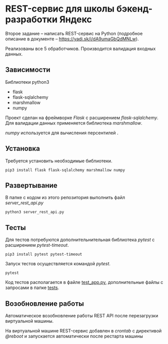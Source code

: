 # REST-сервис для школы бэкенд-разработки Яндекс
Второе задание – написать REST-сервис на Python (подробное описание
 в документе – https://yadi.sk/i/dA9umaGbQdMNLw).
 
 Реализованы все 5 обработчиков. Производится валидация входных данных.
 
## Зависимости
Библиотеки python3

- flask
- flask-sqlalchemy
- marshmallow
- numpy

Проект сделан на фреймворке *Flask* с расширением *flask-sqlalchemy*. Для валидации данных применяется 
библиотека *marshmallow*.

*numpy* используется для вычисления персентилей .

## Установка
Требуется установить необходимые библиотеки.

    pip3 install flask flask-sqlalchemy marshmallow numpy
    
## Развертывание
   В папке с кодом из этого репозитория выполнить файл *server_rest_api.py*
   
    python3 server_rest_api.py 
## Тесты
Для тестов потребуются дополнительнительная библиотека *pytest* с
расширением *pytest-timeout*.

    pip3 install pytest pytest-timeout

Запуск тестов осуществляется командой *pytest*. 

    pytest

Код тестов располагается в файле [test_app.py](test_app.py), 
дополнительные файлы с запросами в папке [tests](tests).

## Возобновление работы 
Автоматическое возобновление работы REST API после перезагрузки виртуальной
машины.

На виртуальной машине REST-сервис добавлен в *crontab* 
с директивой *@reboot* и запускается автоматически после рестарта машины

